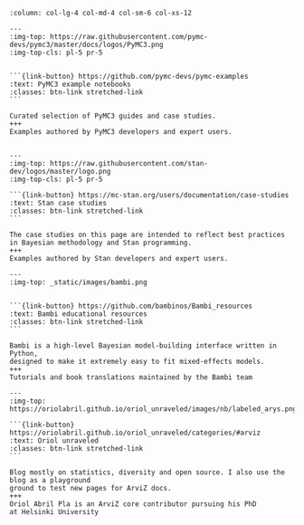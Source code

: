 ````{panels}
:column: col-lg-4 col-md-4 col-sm-6 col-xs-12

---
:img-top: https://raw.githubusercontent.com/pymc-devs/pymc3/master/docs/logos/PyMC3.png
:img-top-cls: pl-5 pr-5


```{link-button} https://github.com/pymc-devs/pymc-examples
:text: PyMC3 example notebooks
:classes: btn-link stretched-link
```

Curated selection of PyMC3 guides and case studies.
+++
Examples authored by PyMC3 developers and expert users.


---
:img-top: https://raw.githubusercontent.com/stan-dev/logos/master/logo.png
:img-top-cls: pl-5 pr-5

```{link-button} https://mc-stan.org/users/documentation/case-studies
:text: Stan case studies
:classes: btn-link stretched-link
```

The case studies on this page are intended to reflect best practices in Bayesian methodology and Stan programming.
+++
Examples authored by Stan developers and expert users.

---
:img-top: _static/images/bambi.png


```{link-button} https://github.com/bambinos/Bambi_resources
:text: Bambi educational resources
:classes: btn-link stretched-link
```

Bambi is a high-level Bayesian model-building interface written in Python,
designed to make it extremely easy to fit mixed-effects models.
+++
Tutorials and book translations maintained by the Bambi team

---
:img-top: https://oriolabril.github.io/oriol_unraveled/images/nb/labeled_arys.png

```{link-button} https://oriolabril.github.io/oriol_unraveled/categories/#arviz
:text: Oriol unraveled
:classes: btn-link stretched-link
```

Blog mostly on statistics, diversity and open source. I also use the blog as a playground
ground to test new pages for ArviZ docs.
+++
Oriol Abril Pla is an ArviZ core contributor pursuing his PhD
at Helsinki University

````
